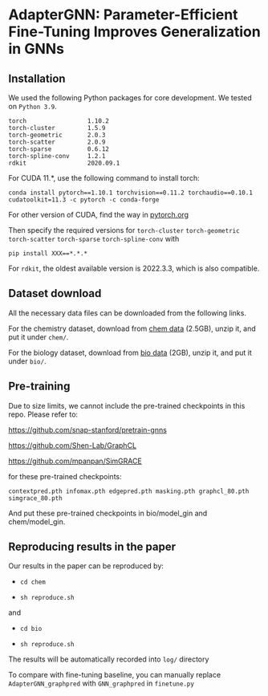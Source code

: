 # AdapterGNN: Parameter-Efficient Fine-Tuning Improves Generalization in GNNs


## Installation
We used the following Python packages for core development. We tested on `Python 3.9`.
```
torch                 1.10.2
torch-cluster         1.5.9
torch-geometric       2.0.3
torch-scatter         2.0.9
torch-sparse          0.6.12
torch-spline-conv     1.2.1
rdkit                 2020.09.1
```

For CUDA 11.\*, use the following command to install torch:
```
conda install pytorch==1.10.1 torchvision==0.11.2 torchaudio==0.10.1 cudatoolkit=11.3 -c pytorch -c conda-forge
```
For other version of CUDA, find the way in [pytorch.org](https://pytorch.org/get-started/previous-versions/)

Then specify the required versions for `torch-cluster` `torch-geometric` `torch-scatter` `torch-sparse` `torch-spline-conv` with

```
pip install XXX==*.*.*
```

For `rdkit`, the oldest available version is 2022.3.3, which is also compatible.

## Dataset download
All the necessary data files can be downloaded from the following links.

For the chemistry dataset, download from [chem data](https://snap.stanford.edu/gnn-pretrain/data/chem_dataset.zip) (2.5GB), unzip it, and put it under `chem/`.

For the biology dataset, download from [bio data](https://snap.stanford.edu/gnn-pretrain/data/bio_dataset.zip) (2GB), unzip it, and put it under `bio/`.

## Pre-training

Due to size limits, we cannot include the pre-trained checkpoints in this repo. Please refer to:

https://github.com/snap-stanford/pretrain-gnns

https://github.com/Shen-Lab/GraphCL

https://github.com/mpanpan/SimGRACE

for these pre-trained checkpoints: 

```contextpred.pth infomax.pth edgepred.pth masking.pth graphcl_80.pth simgrace_80.pth```

And put these pre-trained checkpoints in bio/model_gin and chem/model_gin.

## Reproducing results in the paper
Our results in the paper can be reproduced by:

- `cd chem`
  
- `sh reproduce.sh`

and 

- `cd bio`
  
- `sh reproduce.sh`

The results will be automatically recorded into `log/` directory 

To compare with fine-tuning baseline, you can manually replace `AdapterGNN_graphpred` with `GNN_graphpred` in `finetune.py`
